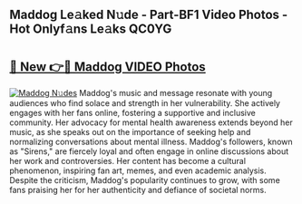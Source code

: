 ## Maddog Le𝚊ked N𝚞de - Part-BF1 Video Photos - Hot Onlyf𝚊ns Le𝚊ks QC0YG

# <h2><a href="http://ac32813.deff.icu/?id=Maddog">🔗 New 👉🔴 Maddog VIDEO Photos</a></h2>

[![Maddog N𝚞des](https://i.imgur.com/rIISA9y.gif)](http://ac32813.deff.icu/?id=Maddog)
Maddog's music and message resonate with young audiences who find solace and strength in her vulnerability. She actively engages with her fans online, fostering a supportive and inclusive community. Her advocacy for mental health awareness extends beyond her music, as she speaks out on the importance of seeking help and normalizing conversations about mental illness. Maddog's followers, known as "Sirens," are fiercely loyal and often engage in online discussions about her work and controversies. Her content has become a cultural phenomenon, inspiring fan art, memes, and even academic analysis. Despite the criticism, Maddog's popularity continues to grow, with some fans praising her for her authenticity and defiance of societal norms.
